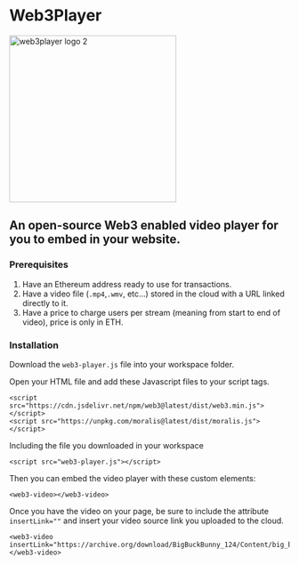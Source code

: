 # Web3Player
<img width="300" alt="web3player logo 2" src="https://user-images.githubusercontent.com/52806204/152709033-f2fe11f8-a1a1-44ab-8789-db2d29c28fe8.PNG">


## An open-source Web3 enabled video player for you to embed in your website.

### Prerequisites 
1) Have an Ethereum address ready to use for transactions.
2) Have a video file (`.mp4`,`.wmv`, etc...) stored in the cloud with a URL linked directly to it.
3) Have a price to charge users per stream (meaning from start to end of video), price is only in ETH.

### Installation
Download the `web3-player.js` file into your workspace folder.

Open your HTML file and add these Javascript files to your script tags.

```
<script src="https://cdn.jsdelivr.net/npm/web3@latest/dist/web3.min.js"></script>
<script src="https://unpkg.com/moralis@latest/dist/moralis.js"></script>
```
Including the file you downloaded in your workspace
```
<script src="web3-player.js"></script>
```

Then you can embed the video player with these custom elements:

```
<web3-video></web3-video>
```
Once you have the video on your page, be sure to include the attribute `insertLink=""` and insert your video source link you uploaded to the cloud.
```
<web3-video 
insertLink="https://archive.org/download/BigBuckBunny_124/Content/big_buck_bunny_720p_surround.mp4">
</web3-video>
```

